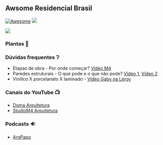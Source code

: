 ## Awsome Residencial Brasil

[![Awesome](https://awesome.re/badge.svg)](https://awesome.re)
![](https://img.shields.io/github/last-commit/maattdiy/awsome-residencial-brasil.svg?style=flat)

![](https://img.shields.io/badge/status-vistoria%20torre%201%20🚀-orange)

### Plantas 📐

### Dúvidas frequentes ❔
* Etapas de obra - Por onde começar? [Vídeo M4](https://youtu.be/AE1892i1HXs?t=60)
* Paredes estruturais - O que pode e o que não pode? [Vídeo 1](https://www.youtube.com/watch?v=wZYHO9kltGU), [Video 2](https://www.youtube.com/watch?v=4gGznjAWEE4)
* Vinílico X porcelanato X laminado - [Vídeo Gaby na Leroy](https://www.youtube.com/watch?v=ZzAYQVQXM_8)

### Canais do YouTube 📺
* [Doma Arquitetura](https://www.youtube.com/channel/UCQbdsX9AVd8sF35p8825NcQ/featured)
* [StudioM4 Arquitetura](https://www.youtube.com/channel/UCeyH-g2_EXMFpGlTM9v6ZJg)

### Podcasts 🔉
* [ArqPapo](http://arquipapo.com.br/)

